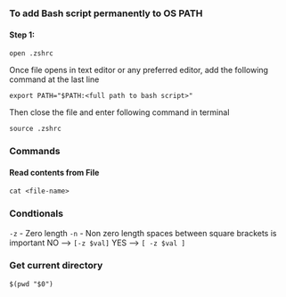 ### To add Bash script permanently to OS PATH

#### Step 1:
```
open .zshrc
```

Once file opens in text editor or any preferred editor, add the following command at the last line
```
export PATH="$PATH:<full path to bash script>"
```

Then close the file and enter following command in terminal
```
source .zshrc

```

### Commands

#### Read contents from File
```
cat <file-name>
```

### Condtionals

`-z` - Zero length
`-n` - Non zero length
spaces between square brackets is important
NO --> `[-z $val]`
YES --> `[ -z $val ]`

### Get current directory
```
$(pwd "$0")
```